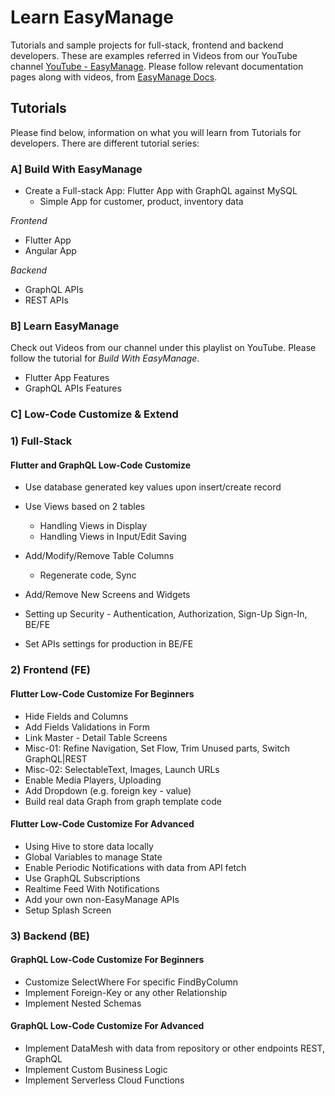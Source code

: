 # Learn EasyManage

Tutorials and sample projects for full-stack, frontend and backend developers. These are examples referred in Videos from our YouTube channel [YouTube - EasyManage](https://www.youtube.com/@TeamEasyManage). Please follow relevant documentation pages along with videos, from [EasyManage Docs](https://easymanage.com/res/docs/intro/).

## Tutorials

Please find below, information on what you will learn from Tutorials for developers. There are different tutorial series:

### A] Build With EasyManage

- Create a Full-stack App: Flutter App with GraphQL against MySQL
  - Simple App for customer, product, inventory data

*Frontend*
- Flutter App
- Angular App

*Backend*
- GraphQL APIs
- REST APIs


### B] Learn EasyManage

Check out Videos from our channel under this playlist on YouTube. Please follow the tutorial for *Build With EasyManage*.

- Flutter App Features
- GraphQL APIs Features


### C] Low-Code Customize & Extend

### 1) Full-Stack

#### Flutter and GraphQL Low-Code Customize

  - Use database generated key values upon insert/create record
  - Use Views based on 2 tables
    - Handling Views in Display
    - Handling Views in Input/Edit Saving
  - Add/Modify/Remove Table Columns
    - Regenerate code, Sync
  - Add/Remove New Screens and Widgets
  
  - Setting up Security - Authentication, Authorization, Sign-Up Sign-In, BE/FE
  - Set APIs settings for production in BE/FE

### 2) Frontend (FE)

#### Flutter Low-Code Customize For Beginners

  - Hide Fields and Columns
  - Add Fields Validations in Form
  - Link Master - Detail Table Screens
  - Misc-01: Refine Navigation, Set Flow, Trim Unused parts, Switch GraphQL|REST
  - Misc-02: SelectableText, Images, Launch URLs
  - Enable Media Players, Uploading
  - Add Dropdown (e.g. foreign key - value)
  - Build real data Graph from graph template code

#### Flutter Low-Code Customize For Advanced

  - Using Hive to store data locally
  - Global Variables to manage State
  - Enable Periodic Notifications with data from API fetch
  - Use GraphQL Subscriptions
  - Realtime Feed With Notifications
  - Add your own non-EasyManage APIs
  - Setup Splash Screen

<!--
#### Flutter Customize Example Use Case
  - How to implment shopping cart
-->

### 3) Backend (BE)

#### GraphQL Low-Code Customize For Beginners

  - Customize SelectWhere For specific FindByColumn
  - Implement Foreign-Key or any other Relationship
  - Implement Nested Schemas

#### GraphQL Low-Code Customize For Advanced

  - Implement DataMesh with data from repository or other endpoints REST, GraphQL
  - Implement Custom Business Logic
  - Implement Serverless Cloud Functions


<!--
### Databases

- GraphQL APIs with Azure SQL
- GraphQL APIs with Oracle

### Build With EasyManage for Advanced

- Flutter App with GraphQL against MySQL
  - App For Education 24x7 Services Booking
    - No-Code Build
    - Low-Code Customize
-->
